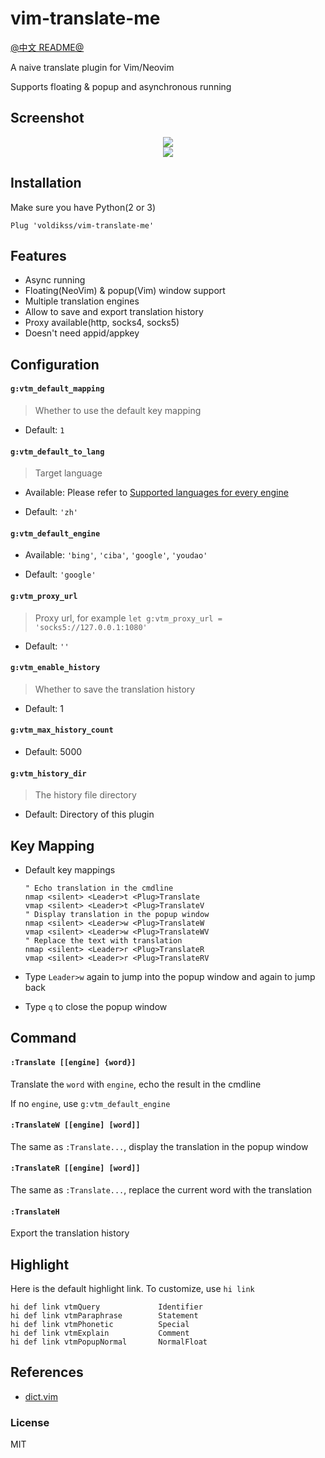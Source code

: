 # vim-translate-me

[@中文 README@](./README.md)

A naive translate plugin for Vim/Neovim

Supports floating & popup and asynchronous running

## Screenshot

<div align="center">
	<img src="https://user-images.githubusercontent.com/20282795/57177114-6aa5a800-6e93-11e9-9ab3-7a6a99bef70e.gif">
</div>
<div align="center">
	<img src="https://user-images.githubusercontent.com/20282795/57177115-6b3e3e80-6e93-11e9-9a65-7556d5564a28.gif">
</div>

## Installation

Make sure you have Python(2 or 3)
```vim
Plug 'voldikss/vim-translate-me'
```
## Features

- Async running
- Floating(NeoVim) & popup(Vim) window support
- Multiple translation engines
- Allow to save and export translation history
- Proxy available(http, socks4, socks5)
- Doesn't need appid/appkey


## Configuration

#### **`g:vtm_default_mapping`**

> Whether to use the default key mapping

- Default: `1`

#### **`g:vtm_default_to_lang`**

> Target language

- Available: Please refer to [Supported languages for every engine](https://github.com/voldikss/vim-translate-me/wiki)

- Default: `'zh'`

#### **`g:vtm_default_engine`**

- Available: `'bing'`, `'ciba'`, `'google'`, `'youdao'`

- Default: `'google'`

#### **`g:vtm_proxy_url`**

> Proxy url, for example `let g:vtm_proxy_url = 'socks5://127.0.0.1:1080'`

- Default: `''`

#### **`g:vtm_enable_history`**

> Whether to save the translation history

- Default: 1

#### **`g:vtm_max_history_count`**

- Default: 5000

#### **`g:vtm_history_dir`**

> The history file directory

- Default: Directory of this plugin


## Key Mapping

- Default key mappings
    ```vim
    " Echo translation in the cmdline
    nmap <silent> <Leader>t <Plug>Translate
    vmap <silent> <Leader>t <Plug>TranslateV
    " Display translation in the popup window
    nmap <silent> <Leader>w <Plug>TranslateW
    vmap <silent> <Leader>w <Plug>TranslateWV
    " Replace the text with translation
    nmap <silent> <Leader>r <Plug>TranslateR
    vmap <silent> <Leader>r <Plug>TranslateRV
    ```

- Type `Leader>w` again to jump into the popup window and again to jump back

- Type `q` to close the popup window

## Command

#### `:Translate [[engine] {word}]`

Translate the `word` with `engine`, echo the result in the cmdline

If no `engine`, use `g:vtm_default_engine`

#### `:TranslateW [[engine] [word]]`

The same as `:Translate...`, display the translation in the popup window

#### `:TranslateR [[engine] [word]]`

The same as `:Translate...`, replace the current word with the translation

#### `:TranslateH`

Export the translation history

## Highlight

Here is the default highlight link. To customize, use `hi link`
```vim
hi def link vtmQuery             Identifier
hi def link vtmParaphrase        Statement
hi def link vtmPhonetic          Special
hi def link vtmExplain           Comment
hi def link vtmPopupNormal       NormalFloat
```


## References

- [dict.vim](https://github.com/iamcco/dict.vim)


### License

MIT
